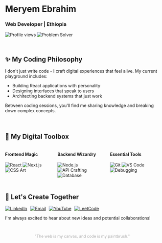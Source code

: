 <h1 class="gradient-text">Meryem Ebrahim</h1>

<div class="ethiopia-flag">
  <h3>Web Developer | Ethiopia</h3>
</div>

<p>
  <img src="https://komarev.com/ghpvc/?username=meryem-hub&label=Profile views &color=ff69b4&style=flat-square" alt="Profile views"/>
  <img src="https://img.shields.io/badge/Problem_Solver-100%25_Guaranteed-blueviolet" alt="Problem Solver"/>
</p>

<div style="display: grid; grid-template-columns: repeat(auto-fit, minmax(300px, 1fr)); gap: 20px; margin-top: 30px;">

  <div class="card">
    <h2>✨ My Coding Philosophy</h2>
    <p>I don't just write code - I craft digital experiences that feel alive. My current playground includes:</p>
    <ul>
      <li>Building React applications with personality</li>
      <li>Designing interfaces that speak to users</li>
      <li>Architecting backend systems that just work</li>
    </ul>
    <p>Between coding sessions, you'll find me sharing knowledge and breaking down complex concepts.</p>
  </div>

  <div class="card">
    <h2>🧰 My Digital Toolbox</h2>
    <div style="display: grid; grid-template-columns: repeat(3, 1fr); gap: 10px;">
      <div>
        <h4>Frontend Magic</h4>
        <img src="https://img.shields.io/badge/React-20232A?logo=react&logoColor=61DAFB" alt="React">
        <img src="https://img.shields.io/badge/Next.js-000000?logo=next.js&logoColor=white" alt="Next.js">
        <img src="https://img.shields.io/badge/CSS_Art-FF6B6B?logo=css3&logoColor=white" alt="CSS Art">
      </div>
      <div>
        <h4>Backend Wizardry</h4>
        <img src="https://img.shields.io/badge/Node.js-339933?logo=node.js&logoColor=white" alt="Node.js">
        <img src="https://img.shields.io/badge/API_Crafting-FF9E2D?logo=postman&logoColor=white" alt="API Crafting">
        <img src="https://img.shields.io/badge/Database_Whisperer-47A248?logo=mongodb&logoColor=white" alt="Database">
      </div>
      <div>
        <h4>Essential Tools</h4>
        <img src="https://img.shields.io/badge/Git-Expert-F05032?logo=git&logoColor=white" alt="Git">
        <img src="https://img.shields.io/badge/VS_Code-My_Second_Home-007ACC?logo=visual-studio-code&logoColor=white" alt="VS Code">
        <img src="https://img.shields.io/badge/Debugging_Champion-FFD43B?logo=bug&logoColor=black" alt="Debugging">
      </div>
    </div>
  </div>

  <div class="card">
    <h2>📮 Let's Create Together</h2>
    <div style="display: flex; flex-wrap: wrap; gap: 10px;">
      <a href="https://linkedin.com/in/meryem-ebrahim-05219a323" target="_blank">
        <img src="https://img.shields.io/badge/Let's_Connect_on_LinkedIn-0077B5?logo=linkedin&logoColor=white" alt="LinkedIn">
      </a>
      <a href="mailto:meryemebrahim.46@gmail.com">
        <img src="https://img.shields.io/badge/Send_Me_An_Email-D14836?logo=gmail&logoColor=white" alt="Email">
      </a>
      <a href="https://www.youtube.com/@ሂላልTube" target="_blank">
        <img src="https://img.shields.io/badge/Watch_My_YouTube-FF0000?logo=youtube&logoColor=white" alt="YouTube">
      </a>
      <a href="https://www.leetcode.com/meryem_ebra" target="_blank">
        <img src="https://img.shields.io/badge/LeetCode_Challenges-FFA116?logo=leetcode&logoColor=black" alt="LeetCode">
      </a>
    </div>
    <p>I'm always excited to hear about new ideas and potential collaborations!</p>
  </div>
</div>

<div align="center" style="margin-top: 30px; font-size: 0.9em; color: #aaa;">
  <p>"The web is my canvas, and code is my paintbrush."</p>
</div>
